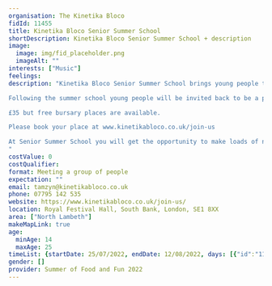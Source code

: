 ```yaml
---
organisation: The Kinetika Bloco
fidId: 11455
title: Kinetika Bloco Senior Summer School
shortDescription: Kinetika Bloco Senior Summer School + description
image:
  image: img/fid_placeholder.png
  imageAlt: ""
interests: ["Music"]
feelings:
description: "Kinetika Bloco Senior Summer School brings young people together to learn and play brass and woodwind, steel pans, drums and dance to create a spectacular costumed show. Over 10 days we will learn music together and develop creative and social skills and then perform on the final day to a huge audience at the Royal Festival Hall. 

Following the summer school young people will be invited back to be a part of many performances through the year including Notting Hill Carnival, the London Jazz Festival and many more.

£35 but free bursary places are available.

Please book your place at www.kinetikabloco.co.uk/join-us

At Senior Summer School you will get the opportunity to make loads of new friends and develop your creative skills in dance or music. You'll also get the chance to develop performance skills, improvisation, communication, develop a network of likeminded individuals and have a lot of FUN! You'll create a performance together that will showcase your talent as part of a large band of young people.
"
costValue: 0
costQualifier: 
format: Meeting a group of people
expectation: ""
email: tamzyn@kinetikabloco.co.uk
phone: 07795 142 535
website: https://www.kinetikabloco.co.uk/join-us/
location: Royal Festival Hall, South Bank, London, SE1 8XX
area: ["North Lambeth"]
makeMapLink: true
age:
  minAge: 14
  maxAge: 25
timeList: {startDate: 25/07/2022, endDate: 12/08/2022, days: [{"id":"11455","fis_provider_name":"Kinetika Bloco Senior Summer School","day":"Monday","start_time":"10:30 AM","end_time":"5:30 PM"},{"id":"11455","fis_provider_name":"Kinetika Bloco Senior Summer School","day":"Tuesday","start_time":"10:30 AM","end_time":"5:30 PM"},{"id":"11455","fis_provider_name":"Kinetika Bloco Senior Summer School","day":"Wednesday","start_time":"10:30 AM","end_time":"5:30 PM"},{"id":"11455","fis_provider_name":"Kinetika Bloco Senior Summer School","day":"Thursday","start_time":"10:30 AM","end_time":"5:30 PM"},{"id":"11455","fis_provider_name":"Kinetika Bloco Senior Summer School","day":"Friday","start_time":"10:30 AM","end_time":"5:30 PM"}] }
gender: []
provider: Summer of Food and Fun 2022
---
```


